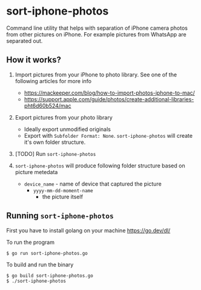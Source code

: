 # sort-iphone-photos
Command line utility that helps with separation of iPhone camera photos from other pictures on iPhone. For example 
pictures from WhatsApp are separated out.

## How it works?
1. Import pictures from your iPhone to photo library. See one of the following articles for more info
    * https://mackeeper.com/blog/how-to-import-photos-iphone-to-mac/
    * https://support.apple.com/guide/photos/create-additional-libraries-pht6d60b524/mac

2. Export pictures from your photo library
    * Ideally export unmodified originals
    * Export with `Subfolder Format: None`. `sort-iphone-photos` will create it's own folder structure.

3. [TODO] Run `sort-iphone-photos`

4. `sort-iphone-photos` will produce following folder structure based on picture metedata
    * `device_name` - name of device that captured the picture
      * `yyyy-mm-dd-moment-name`
        * the picture itself

## Running `sort-iphone-photos`

First you have to install golang on your machine https://go.dev/dl/

To run the program
```
$ go run sort-iphone-photos.go
```

To build and run the binary
```
$ go build sort-iphone-photos.go
$ ./sort-iphone-photos
```

